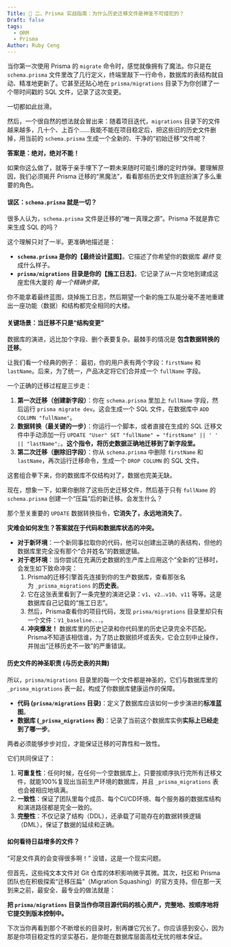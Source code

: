 ```yaml
---
Title: 🚀 二、Prisma 实战指南：为什么历史迁移文件是神圣不可侵犯的？
Draft: false
tags:
  - ORM
  - Prisma
Author: Ruby Ceng
---
```

当你第一次使用 Prisma 的 `migrate` 命令时，感觉就像拥有了魔法。你只是在 `schema.prisma` 文件里改了几行定义，终端里敲下一行命令，数据库的表结构就自动、精准地更新了。它甚至还贴心地在 `prisma/migrations` 目录下为你创建了一个带时间戳的 SQL 文件，记录了这次变更。

一切都如此丝滑。

然后，一个很自然的想法就会冒出来：随着项目迭代，`migrations` 目录下的文件越来越多，几十个、上百个……我能不能在项目稳定后，把这些旧的历史文件删掉，用当前的 `schema.prisma` 生成一个全新的、干净的“初始迁移”文件呢？

**答案是：绝对，绝对不能！**

如果你这么做了，就等于亲手埋下了一颗未来随时可能引爆的定时炸弹。要理解原因，我们必须揭开 Prisma 迁移的“黑魔法”，看看那些历史文件到底扮演了多么重要的角色。

#### **误区：`schema.prisma` 就是一切？**

很多人认为，`schema.prisma` 文件是迁移的“唯一真理之源”。Prisma 不就是靠它来生成 SQL 的吗？

这个理解只对了一半。更准确地描述是：

*   **`schema.prisma` 是你的【最终设计蓝图】**。它描述了你希望你的数据库 *最终* 变成什么样子。
*   **`prisma/migrations` 目录是你的【施工日志】**。它记录了从一片空地到建成这座宏伟大厦的 *每一个精确步骤*。

你不能拿着最终蓝图，烧掉施工日志，然后期望一个新的施工队能分毫不差地重建出一座功能（数据）和结构都完全相同的大楼。

#### **关键场景：当迁移不只是“结构变更”**

数据库的演进，远比加个字段、删个表要复杂。最棘手的情况是 **包含数据转换的迁移**。

让我们看一个经典的例子：
最初，你的用户表有两个字段：`firstName` 和 `lastName`。后来，为了统一，产品决定将它们合并成一个 `fullName` 字段。

一个正确的迁移过程是三步走：

1.  **第一次迁移（创建新字段）**：你在 `schema.prisma` 里加上 `fullName` 字段，然后运行 `prisma migrate dev`。这会生成一个 SQL 文件，在数据库中 `ADD COLUMN "fullName"`。
2.  **数据转换（最关键的一步）**：你运行一个脚本，或者直接在生成的 SQL 迁移文件中手动添加一行 `UPDATE "User" SET "fullName" = "firstName" || ' ' || "lastName";`。**这个指令，将历史数据正确地迁移到了新字段里。**
3.  **第二次迁移（删除旧字段）**：你从 `schema.prisma` 中删除 `firstName` 和 `lastName`，再次运行迁移命令，生成一个 `DROP COLUMN` 的 SQL 文件。

这套组合拳下来，你的数据库不仅结构对了，数据也完美无缺。

现在，想象一下，如果你删除了这些历史迁移文件，然后基于只有 `fullName` 的 `schema.prisma` 创建一个“压扁”后的新迁移。会发生什么？

那个至关重要的 `UPDATE` 数据转换指令，**它消失了，永远地消失了**。

**灾难会如何发生？答案就在于代码和数据库状态的冲突。**

- **对于新环境**：一个新同事拉取你的代码，他可以创建出正确的表结构，但他的数据库里完全没有那个“合并姓名”的数据逻辑。
- **对于老环境**：当你尝试在充满历史数据的生产库上应用这个“全新的”迁移时，会发生如下致命冲突：
    1. Prisma的迁移引擎首先连接到你的生产数据库，查看那张名为 `_prisma_migrations` 的**历史表**。
    2. 它在这张表里看到了一条完整的演进记录：`v1`、`v2`...`v10`、`v11` 等等。这是数据库自己记载的“施工日志”。
    3. 然后，Prisma查看你的项目代码，发现 `prisma/migrations` 目录里却只有一个文件：`V1_baseline...`。
    4. **冲突爆发！** 数据库里的历史记录和你代码里的历史记录完全不匹配。Prisma不知道该相信谁，为了防止数据损坏或丢失，它会立刻中止操作，并抛出“迁移历史不一致”的严重错误。

#### **历史文件的神圣职责 (与历史表的共舞)**

所以，`prisma/migrations` 目录里的每一个文件都是神圣的，它们与数据库里的 `_prisma_migrations` 表一起，构成了你数据库健康运作的保障。

- **代码 (`prisma/migrations` 目录)**：定义了数据库应该如何一步步演进的**标准蓝图**。
- **数据库 (`_prisma_migrations` 表)**：记录了当前这个数据库实例**实际上已经走到了哪一步**。

两者必须能够步步对应，才能保证迁移的可靠性和一致性。

它们共同保证了：

1. **可重复性**：任何时候，在任何一个空数据库上，只要按顺序执行完所有迁移文件，就能100%复现出当前生产环境的数据库，并且 `_prisma_migrations` 表也会被相应地填满。
2. **一致性**：保证了团队里每个成员、每个CI/CD环境、每个服务器的数据库结构和演进路径都是完全一致的。
3. **完整性**：不仅记录了结构（DDL），还承载了可能存在的数据转换逻辑（DML），保证了数据的延续和正确。

#### **如何看待日益增多的文件？**

“可是文件真的会变得很多啊！” 没错，这是一个现实问题。

但首先，这些纯文本文件对 Git 仓库的体积影响微乎其微。其次，社区和 Prisma 团队也在积极探索“迁移压扁”（Migration Squashing）的官方支持。但在那一天到来之前，最安全、最专业的做法就是：

**把 `prisma/migrations` 目录当作你项目源代码的核心资产，完整地、按顺序地将它提交到版本控制中。**

下次当你再看到那个不断增长的目录时，别再嫌它冗长了。你应该感到安心，因为那是你项目稳定性的坚实基石，是你能在数据库层面高枕无忧的根本保证。
